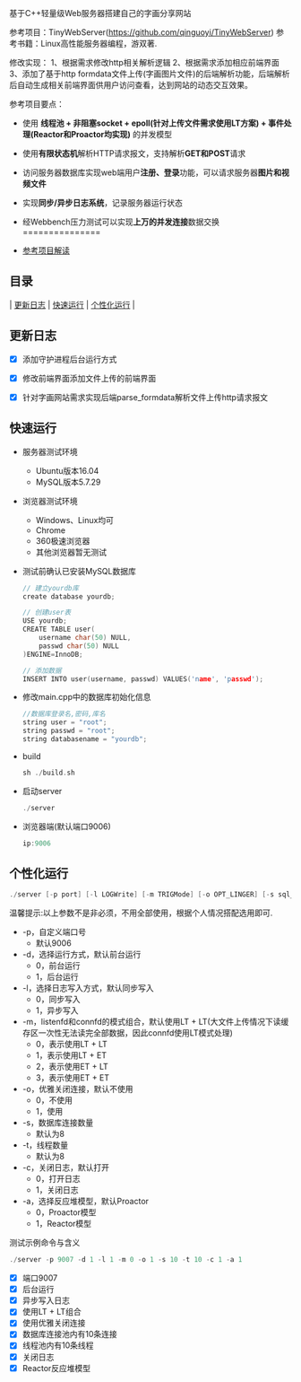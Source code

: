 

基于C++轻量级Web服务器搭建自己的字画分享网站

参考项目：TinyWebServer(https://github.com/qinguoyi/TinyWebServer)
参考书籍：Linux高性能服务器编程，游双著.

修改实现：
1、根据需求修改http相关解析逻辑
2、根据需求添加相应前端界面
3、添加了基于http formdata文件上传(字画图片文件)的后端解析功能，后端解析后自动生成相关前端界面供用户访问查看，达到网站的动态交互效果。

参考项目要点：
* 使用 **线程池 + 非阻塞socket + epoll(针对上传文件需求使用LT方案) + 事件处理(Reactor和Proactor均实现)** 的并发模型
* 使用**有限状态机**解析HTTP请求报文，支持解析**GET和POST**请求
* 访问服务器数据库实现web端用户**注册、登录**功能，可以请求服务器**图片和视频文件**
* 实现**同步/异步日志系统**，记录服务器运行状态
* 经Webbench压力测试可以实现**上万的并发连接**数据交换
===============

* [参考项目解读](https://mp.weixin.qq.com/mp/appmsgalbum?__biz=MzAxNzU2MzcwMw==&action=getalbum&album_id=1339230165934882817&scene=173&from_msgid=2649274431&from_itemidx=1&count=3&nolastread=1#wechat_redirect)


目录
-----

| [更新日志](#更新日志) | [快速运行](#快速运行) | [个性化运行](#个性化运行) |




更新日志
-------
- [x] 添加守护进程后台运行方式
- [x] 修改前端界面添加文件上传的前端界面
- [x] 针对字画网站需求实现后端parse_formdata解析文件上传http请求报文


快速运行
------------
* 服务器测试环境
	* Ubuntu版本16.04
	* MySQL版本5.7.29
* 浏览器测试环境
	* Windows、Linux均可
	* Chrome
	* 360极速浏览器
	* 其他浏览器暂无测试

* 测试前确认已安装MySQL数据库

    ```C++
    // 建立yourdb库
    create database yourdb;

    // 创建user表
    USE yourdb;
    CREATE TABLE user(
        username char(50) NULL,
        passwd char(50) NULL
    )ENGINE=InnoDB;

    // 添加数据
    INSERT INTO user(username, passwd) VALUES('name', 'passwd');
    ```

* 修改main.cpp中的数据库初始化信息

    ```C++
    //数据库登录名,密码,库名
    string user = "root";
    string passwd = "root";
    string databasename = "yourdb";
    ```

* build

    ```C++
    sh ./build.sh
    ```

* 启动server

    ```C++
    ./server
    ```

* 浏览器端(默认端口9006)

    ```C++
    ip:9006
    ```

个性化运行
------

```C++
./server [-p port] [-l LOGWrite] [-m TRIGMode] [-o OPT_LINGER] [-s sql_num] [-t thread_num] [-c close_log] [-a actor_model] [-d start_ground] 
```

温馨提示:以上参数不是非必须，不用全部使用，根据个人情况搭配选用即可.

* -p，自定义端口号
	* 默认9006
* -d，选择运行方式，默认前台运行
	* 0，前台运行
	* 1，后台运行
* -l，选择日志写入方式，默认同步写入
	* 0，同步写入
	* 1，异步写入
* -m，listenfd和connfd的模式组合，默认使用LT + LT(大文件上传情况下读缓存区一次性无法读完全部数据，因此connfd使用LT模式处理)
	* 0，表示使用LT + LT
	* 1，表示使用LT + ET
    * 2，表示使用ET + LT
    * 3，表示使用ET + ET
* -o，优雅关闭连接，默认不使用
	* 0，不使用
	* 1，使用
* -s，数据库连接数量
	* 默认为8
* -t，线程数量
	* 默认为8
* -c，关闭日志，默认打开
	* 0，打开日志
	* 1，关闭日志
* -a，选择反应堆模型，默认Proactor
	* 0，Proactor模型
	* 1，Reactor模型


测试示例命令与含义

```C++
./server -p 9007 -d 1 -l 1 -m 0 -o 1 -s 10 -t 10 -c 1 -a 1
```

- [x] 端口9007
- [x] 后台运行
- [x] 异步写入日志
- [x] 使用LT + LT组合
- [x] 使用优雅关闭连接
- [x] 数据库连接池内有10条连接
- [x] 线程池内有10条线程
- [x] 关闭日志
- [x] Reactor反应堆模型